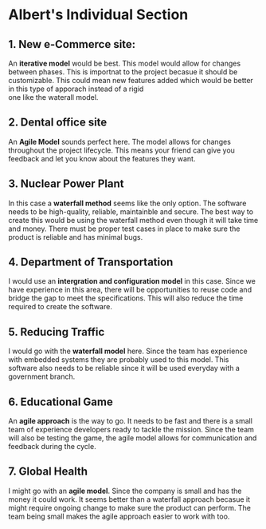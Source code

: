 # Albert's Individual Section  

## 1. New e-Commerce site:  

An **iterative model** would be best. This model would allow for changes between phases.
This is importnat to the project becasue it should be customizable. This could mean 
new features added which would be better in this type of apporach instead of a rigid  
one like the waterall model.

## 2. Dental office site

An **Agile Model** sounds perfect here. The model allows for changes throughout the project
lifecycle. This means your friend can give you feedback and let you know about the 
features they want. 

## 3. Nuclear Power Plant

In this case a **waterfall method** seems like the only option. The software needs to be
 high-quality, reliable, maintainble and secure. The best way to create this would be
 using the waterfall method even though it will take time and money. There must be
 proper test cases in place to make sure the product is reliable and has minimal bugs.

## 4. Department of Transportation

I would use an **intergration and configuration model** in this case. Since we have 
experience in this area, there will be opportunities to reuse code and bridge the gap
to meet the specifications. This will also reduce the time required to create the
software.

## 5. Reducing Traffic

I would go with the **waterfall model** here. Since the team has experience with embedded
systems they are probably used to this model. This software also needs to be reliable
since it will be used everyday with a government branch. 

## 6. Educational Game

An **agile approach** is the way to go. It needs to be fast and there is a small team of
experience developers ready to tackle the mission. Since the team will also be testing 
the game, the agile model allows for communication and feedback during the cycle.

## 7. Global Health

I might go with an **agile model**. Since the company is small and has the money it could
work. It seems better than a waterfall approach becasue it might require ongoing change
to make sure the product can perform. The team being small makes the agile approach 
easier to work with too.
